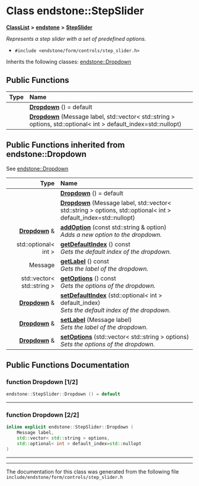 

# Class endstone::StepSlider



[**ClassList**](annotated.md) **>** [**endstone**](namespaceendstone.md) **>** [**StepSlider**](classendstone_1_1StepSlider.md)



_Represents a step slider with a set of predefined options._ 

* `#include <endstone/form/controls/step_slider.h>`



Inherits the following classes: [endstone::Dropdown](classendstone_1_1Dropdown.md)






















































## Public Functions

| Type | Name |
| ---: | :--- |
|   | [**Dropdown**](#function-dropdown-12) () = default<br> |
|   | [**Dropdown**](#function-dropdown-22) (Message label, std::vector&lt; std::string &gt; options, std::optional&lt; int &gt; default\_index=std::nullopt) <br> |


## Public Functions inherited from endstone::Dropdown

See [endstone::Dropdown](classendstone_1_1Dropdown.md)

| Type | Name |
| ---: | :--- |
|   | [**Dropdown**](classendstone_1_1Dropdown.md#function-dropdown-12) () = default<br> |
|   | [**Dropdown**](classendstone_1_1Dropdown.md#function-dropdown-22) (Message label, std::vector&lt; std::string &gt; options, std::optional&lt; int &gt; default\_index=std::nullopt) <br> |
|  [**Dropdown**](classendstone_1_1Dropdown.md) & | [**addOption**](classendstone_1_1Dropdown.md#function-addoption) (const std::string & option) <br>_Adds a new option to the dropdown._  |
|  std::optional&lt; int &gt; | [**getDefaultIndex**](classendstone_1_1Dropdown.md#function-getdefaultindex) () const<br>_Gets the default index of the dropdown._  |
|  Message | [**getLabel**](classendstone_1_1Dropdown.md#function-getlabel) () const<br>_Gets the label of the dropdown._  |
|  std::vector&lt; std::string &gt; | [**getOptions**](classendstone_1_1Dropdown.md#function-getoptions) () const<br>_Gets the options of the dropdown._  |
|  [**Dropdown**](classendstone_1_1Dropdown.md) & | [**setDefaultIndex**](classendstone_1_1Dropdown.md#function-setdefaultindex) (std::optional&lt; int &gt; default\_index) <br>_Sets the default index of the dropdown._  |
|  [**Dropdown**](classendstone_1_1Dropdown.md) & | [**setLabel**](classendstone_1_1Dropdown.md#function-setlabel) (Message label) <br>_Sets the label of the dropdown._  |
|  [**Dropdown**](classendstone_1_1Dropdown.md) & | [**setOptions**](classendstone_1_1Dropdown.md#function-setoptions) (std::vector&lt; std::string &gt; options) <br>_Sets the options of the dropdown._  |






















































## Public Functions Documentation




### function Dropdown [1/2]

```C++
endstone::StepSlider::Dropdown () = default
```




<hr>



### function Dropdown [2/2]

```C++
inline explicit endstone::StepSlider::Dropdown (
    Message label,
    std::vector< std::string > options,
    std::optional< int > default_index=std::nullopt
) 
```




<hr>

------------------------------
The documentation for this class was generated from the following file `include/endstone/form/controls/step_slider.h`

